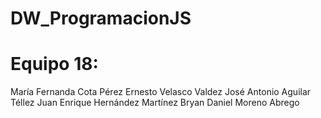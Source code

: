 # DW_ProgramacionJS

<h1>Equipo 18:</h1>

María Fernanda Cota Pérez
Ernesto Velasco Valdez
José Antonio Aguilar Téllez
Juan Enrique Hernández Martínez
Bryan Daniel Moreno Abrego
